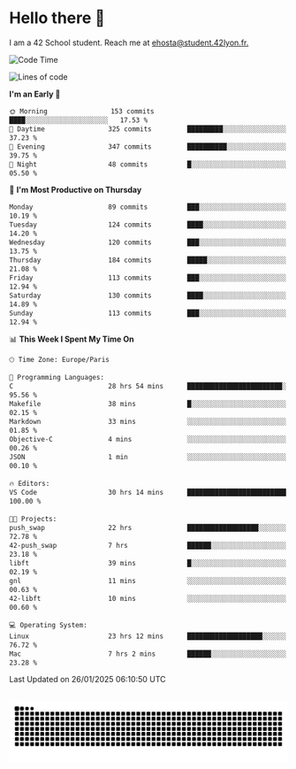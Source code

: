 <h1 align="left">Hello there 👋</h1>
<p align="left">
	I am a 42 School student. Reach me at <a href="mailto:ehosta@student.42lyon.fr">ehosta@student.42lyon.fr.</a><br>
</p>

<!--START_SECTION:waka-->
![Code Time](http://img.shields.io/badge/Code%20Time-2%2C068%20hrs%2028%20mins-blue)

![Lines of code](https://img.shields.io/badge/From%20Hello%20World%20I%27ve%20Written-141.4%20thousand%20lines%20of%20code-blue)

**I'm an Early 🐤** 

```text
🌞 Morning                153 commits         ████░░░░░░░░░░░░░░░░░░░░░   17.53 % 
🌆 Daytime                325 commits         █████████░░░░░░░░░░░░░░░░   37.23 % 
🌃 Evening                347 commits         ██████████░░░░░░░░░░░░░░░   39.75 % 
🌙 Night                  48 commits          █░░░░░░░░░░░░░░░░░░░░░░░░   05.50 % 
```
📅 **I'm Most Productive on Thursday** 

```text
Monday                   89 commits          ███░░░░░░░░░░░░░░░░░░░░░░   10.19 % 
Tuesday                  124 commits         ████░░░░░░░░░░░░░░░░░░░░░   14.20 % 
Wednesday                120 commits         ███░░░░░░░░░░░░░░░░░░░░░░   13.75 % 
Thursday                 184 commits         █████░░░░░░░░░░░░░░░░░░░░   21.08 % 
Friday                   113 commits         ███░░░░░░░░░░░░░░░░░░░░░░   12.94 % 
Saturday                 130 commits         ████░░░░░░░░░░░░░░░░░░░░░   14.89 % 
Sunday                   113 commits         ███░░░░░░░░░░░░░░░░░░░░░░   12.94 % 
```


📊 **This Week I Spent My Time On** 

```text
🕑︎ Time Zone: Europe/Paris

💬 Programming Languages: 
C                        28 hrs 54 mins      ████████████████████████░   95.56 % 
Makefile                 38 mins             █░░░░░░░░░░░░░░░░░░░░░░░░   02.15 % 
Markdown                 33 mins             ░░░░░░░░░░░░░░░░░░░░░░░░░   01.85 % 
Objective-C              4 mins              ░░░░░░░░░░░░░░░░░░░░░░░░░   00.26 % 
JSON                     1 min               ░░░░░░░░░░░░░░░░░░░░░░░░░   00.10 % 

🔥 Editors: 
VS Code                  30 hrs 14 mins      █████████████████████████   100.00 % 

🐱‍💻 Projects: 
push_swap                22 hrs              ██████████████████░░░░░░░   72.78 % 
42-push_swap             7 hrs               ██████░░░░░░░░░░░░░░░░░░░   23.18 % 
libft                    39 mins             █░░░░░░░░░░░░░░░░░░░░░░░░   02.19 % 
gnl                      11 mins             ░░░░░░░░░░░░░░░░░░░░░░░░░   00.63 % 
42-libft                 10 mins             ░░░░░░░░░░░░░░░░░░░░░░░░░   00.60 % 

💻 Operating System: 
Linux                    23 hrs 12 mins      ███████████████████░░░░░░   76.72 % 
Mac                      7 hrs 2 mins        ██████░░░░░░░░░░░░░░░░░░░   23.28 % 
```


 Last Updated on 26/01/2025 06:10:50 UTC
<!--END_SECTION:waka-->

<br clear="both">
<div align="left">
	<picture align="left">
		<source media="(prefers-color-scheme: light)" srcset="https://raw.githubusercontent.com/elouannh/elouannh/output/github-contribution-grid-snake.svg" width="800px">
		<source media="(prefers-color-scheme: dark)" srcset="https://raw.githubusercontent.com/elouannh/elouannh/output/github-contribution-grid-snake-dark.svg" width="800px">
		<img alt="github-snake" src="https://raw.githubusercontent.com/elouannh/elouannh/output/github-contribution-grid-snake.svg" width="800px">
	</picture>
</div>
